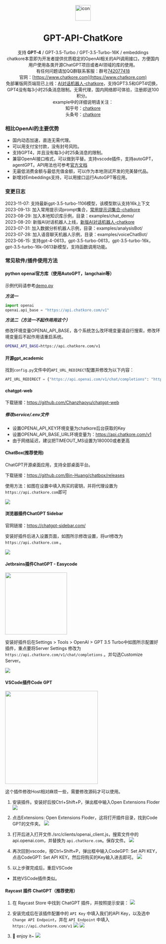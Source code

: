 <div align="center">
<img src="./images/logo.png" alt="icon" width="50px"/>
<h1 align="center">GPT-API-ChatKore</h1>

支持 **GPT-4** / GPT-3.5-Turbo / GPT-3.5-Turbo-16K / embeddings  
chatkore本意即为开发者提供优质稳定的OpenAI相关的API调用接口，方便国内用户使用各类开源ChatGPT项目或者AI领域的库的使用。  
有任何问题请加QQ群联系客服：群号[742077418](http://qm.qq.com/cgi-bin/qm/qr?_wv=1027&k=tUZP9cQ-wRDjYNMwZjvs7maNyixcIYB5&authKey=dzF1K7fXUdg%2BMf8zLoPp9L%2F9bvhkoVpyWQoZoEFW0WLeinAmx2OOHBGZfqAjrikl&noverify=0&group_code=742077418)  
官网：[https://www.chatkore.com](https://www.chatkore.com)  
免部署版网页端现已上线：[AI对话机器人-chatkore](https://www.chatkore.com/newchat)，支持GPT3.5和GPT4切换，GPT4没有每3小时25条消息限制。无需代理，国内网络即可体验，注册即送100积分。  
example中的详细说明请关注：  
知乎号：[chatkore](https://www.zhihu.com/people/2f25274935e6eb5be025ccf0abb1d724 "chatkore知乎号")  
头条号：[chatkore](https://profile.zjurl.cn/rogue/ugc/profile/?version_code=9.4.1&version_name=90401&user_id=4146953757669309&media_id=1665904070450180&request_source=1&active_tab=dongtai&device_id=65&app_name=news_article&share_token=8A0BC5FD-68F6-4982-A223-41BEE00B6BD9&tt_from=mobile_qq&utm_source=mobile_qq&utm_medium=toutiao_ios&utm_campaign=client_share "chatkore头条号")  

</div>

### 相比OpenAI的主要优势
- 国内动态加速，直连无需代理。
- 可以用支付宝付款，没有封号风险。
- 支持GPT4，并且没有每3小时25条消息的限制。
- 兼容OpenAI接口格式，可以做到平替。支持vscode插件，支持autoGPT，agentGPT。API用法也可参考[官方文档](https://platform.openai.com/docs/api-reference/introduction)
- 无最低消费金额与最低充值金额，可以作为本地测试开发的完美替代品。
- 新增对Embeddings支持，可以用接口运行AutoGPT等应用。

### 变更日志
2023-11-07: 支持最新gpt-3.5-turbo-1106模型，该模型默认支持16k上下文  
2023-09-13: 加入常用提示词prompt集合，[常用提示词集合-chatkore](https://www.chatkore.com/prompt/prompt.html)  
2023-08-29: 加入本地知识库示例，目录：examples/chat_demo/  
2023-08-20: 新版AI对话机器人上线，[新版AI对话机器人-chatkore](https://www.chatkore.com/newchat)  
2023-07-31: 加入数据分析机器人示例，目录：examples/analysisBot/  
2023-07-28: 加入语音聊天机器人示例，目录：examples/voiceChatBot/  
2023-06-15: 支持gpt-4-0613，gpt-3.5-turbo-0613，gpt-3.5-turbo-16k，gpt-3.5-turbo-16k-0613新模型，支持函数调用功能。  

### 常见软件/插件使用方法

#### **python openai官方库（使用AutoGPT，langchain等）**
示例代码请参考[demo.py](./examples/pythonDemo/demo.py)

***方法一***

```python
import openai
openai.api_base = "https://api.chatkore.com/v1"
```

***方法二（方法一不起作用用这个）***

修改环境变量OPENAI_API_BASE，各个系统怎么改环境变量请自行搜索，修改环境变量后不起作用请重启系统。
```bash
OPENAI_API_BASE=https://api.chatkore.com/v1
```
#### **开源gpt_academic**
找到`config.py`文件中的`API_URL_REDIRECT`配置并修改为以下内容：
```python
API_URL_REDIRECT = {"https://api.openai.com/v1/chat/completions": "https://api.chatkore.com/v1/chat/completions"}
```

#### **chatgpt-web**

下载链接：https://github.com/Chanzhaoyu/chatgpt-web
##### 修改service/.env文件
- 设置OPENAI_API_KEY环境变量为chatkore后台获取的Key
- 设置OPENAI_API_BASE_URL环境变量为：https://api.chatkore.com/v1
- 由于网络延迟，建议把TIMEOUT_MS设置为180000或者更高

#### **ChatBox(推荐使用)**

ChatGPT开源桌面应用，支持全部桌面平台。

下载链接：https://github.com/Bin-Huang/chatbox/releases

使用方法：如图在设置中填入购买的密钥，并将代理设置为`https://api.chatkore.com`即可

![](images/chatbox.png)


#### **浏览器插件ChatGPT Sidebar**

官网链接：https://chatgpt-sidebar.com/

安装好插件后进入设置页面，如图所示修改设置，将url修改为 `https://api.chatkore.com` 。

![](images/sidebar.png)

#### **Jetbrains插件ChatGPT - Easycode**
<img src="./images/jet1.png" width='200'/>

安装好插件后在Settings > Tools > OpenAI > GPT 3.5 Turbo中如图所示配置好插件，重点要将Server Settings 修改为 `https://api.chatkore.com/v1/chat/completions` 。并勾选Customize Server。

![](images/jet2.png)


#### **VSCode插件Code GPT**
<img src="./images/codegpt1.png" width='300'/>

这个插件修改Host相对麻烦一些，需要修改源码才可以使用。

1. 安装插件。安装好后按Ctrl+Shift+P，弹出框中输入Open Extensions Floder
![](images/codegpt2.png)

2. 点击Extensions: Open Extensions Floder，这将打开插件目录，找到Code GPT的文件夹。
![](images/codegpt3.png)

3. 打开后进入打开文件./src/clients/openai_client.js，搜索文件中的api.openai.com，并替换为 `api.chatkore.com`。保存文件。
![](images/codegpt4.png)

4. 再次回到vscode，按Ctrl+Shift+P，弹出框中输入CodeGPT: Set API KEY，点击CodeGPT: Set API KEY。然后将购买的Key输入进去即可。
![](images/codegpt5.png)

5. 以上步骤完成后，重启VSCode

- 其他VSCode插件类似。

#### **Raycast 插件 ChatGPT（推荐使用）**

1. 在 Raycast Store 中找到 ChatGPT 插件，并按照提示安装：
![](images/raycast1.png)

2. 安装完成后在该插件配置中的 `API Key` 中填入我们的API Key，以及选中 `Change API Endpoint`，并在 `API Endpoint` 中填入 `https://api.chatkore.com/v1`
![](images/raycast2.png)
![](images/raycast3.png)

3. 🍺 enjoy it~
![](images/raycast4.gif)
